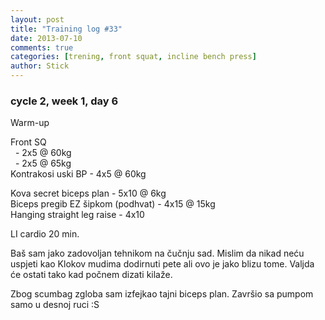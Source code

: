 ```yaml
---
layout: post
title: "Training log #33"
date: 2013-07-10
comments: true
categories: [trening, front squat, incline bench press]
author: Stick
---
```


### cycle 2, week 1, day 6

Warm-up  

Front SQ  
&nbsp; - 2x5 @ 60kg  
&nbsp; - 2x5 @ 65kg  
Kontrakosi uski BP - 4x5 @ 60kg  

Kova secret biceps plan - 5x10 @ 6kg   
Biceps pregib EZ šipkom (podhvat) - 4x15 @ 15kg  
Hanging straight leg raise - 4x10  

LI cardio 20 min.  

Baš sam jako zadovoljan tehnikom na čučnju sad. Mislim da nikad neću uspjeti kao Klokov mudima dodirnuti pete ali ovo je jako blizu tome. Valjda će ostati tako kad počnem dizati kilaže. 

Zbog scumbag zgloba sam izfejkao tajni biceps plan. Završio sa pumpom samo u desnoj ruci :S 
